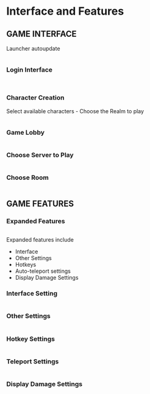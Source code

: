 # Interface and Features

## GAME INTERFACE

Launcher autoupdate

<figure><img src="../.gitbook/assets/image (3).png" alt=""><figcaption></figcaption></figure>

### Login Interface

<figure><img src="../.gitbook/assets/image (4).png" alt=""><figcaption></figcaption></figure>

<figure><img src="../.gitbook/assets/image (5).png" alt=""><figcaption></figcaption></figure>

### Character Creation

Select available characters - Choose the Realm to play

<figure><img src="../.gitbook/assets/image (6).png" alt=""><figcaption></figcaption></figure>

### Game Lobby

<figure><img src="../.gitbook/assets/image (7).png" alt=""><figcaption></figcaption></figure>

### Choose Server to Play

<figure><img src="../.gitbook/assets/image (8).png" alt=""><figcaption></figcaption></figure>

### Choose Room

<figure><img src="../.gitbook/assets/image (9).png" alt=""><figcaption></figcaption></figure>

## GAME FEATURES

### Expanded Features

<figure><img src="../.gitbook/assets/image (10).png" alt=""><figcaption></figcaption></figure>

Expanded features include

* Interface
* Other Settings
* Hotkeys
* Auto-teleport settings
* Display Damage Settings

### Interface Setting

<figure><img src="../.gitbook/assets/image (11).png" alt=""><figcaption></figcaption></figure>

### Other Settings

<figure><img src="../.gitbook/assets/image (12).png" alt=""><figcaption></figcaption></figure>

### Hotkey Settings

<figure><img src="../.gitbook/assets/image (13).png" alt=""><figcaption></figcaption></figure>

### Teleport Settings

<figure><img src="../.gitbook/assets/image (14).png" alt=""><figcaption></figcaption></figure>

### Display Damage Settings

<figure><img src="../.gitbook/assets/image (15).png" alt=""><figcaption></figcaption></figure>